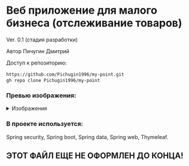 <h1>Веб приложение для малого бизнеса (отслеживание товаров)</h1>
Ver. 0.1 (стадия разработки)

Автор Пичугин Дмитрий

Доступ к репозиторию:
```
https://github.com/Pichugin1996/my-point.git
gh repo clone Pichugin1996/my-point
```
<h3>Превью изображения:</h3>


<details>
<summary>Изображения</summary>

![](img/item_page.jpg)
![](img/login_page.jpg)
![](img/register_page.jpg)

  
</details>


<h3>В проекте используется:</h3>
Spring security,
Spring boot,
Spring data,
Spring web,
Thymeleaf.

<h2>ЭТОТ ФАЙЛ ЕЩЕ НЕ ОФОРМЛЕН ДО КОНЦА!</h2>